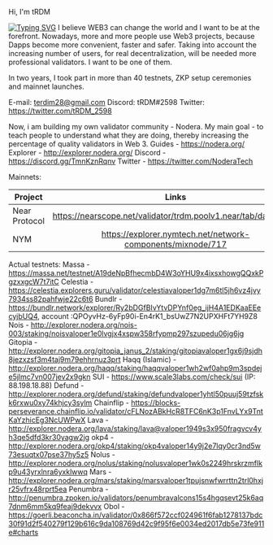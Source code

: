 Hi, I'm tRDM

[![Typing SVG](https://readme-typing-svg.herokuapp.com?font=Aboreto&size=30&pause=500&color=28454D&center=true&vCenter=true&width=435&lines=PoS+validator;testnet+partisipant;crypto+enthusiast)](https://git.io/typing-svg)
I believe WEB3 can change the world and I want to be at the forefront. Nowadays, more and more people use Web3 projects, because Dapps become more convenient, faster and safer.  Taking into account the increasing number of users, for real decentralization,  will be needed more professional validators. I want to be one of them.


In two years, I took part in more than 40 testnets, ZKP setup ceremonies and mainnet launches.





E-mail: terdim28@gmail.com
Discord: tRDM#2598
Twitter: https://twitter.com/tRDM_2598

Now, i am building my own validator community - Nodera. My main goal - to teach people to understand what they are doing, thereby increasing the percentage of quality validators in Web 3. 
Guides - https://nodera.org/
Explorer - http://explorer.nodera.org/
Discord - https://discord.gg/TmnKznRqnv
Twitter - https://twitter.com/NoderaTech

Mainnets:

| Project       |Links                                                           |
| ------------- |:--------------------------------------------------------------:| 
| Near Protocol | https://nearscope.net/validator/trdm.poolv1.near/tab/dashboard    |
| NYM           | https://explorer.nymtech.net/network-components/mixnode/717    |






Actual testnets:
Massa - https://massa.net/testnet/A19deNpBfhecmbD4W3oYHU9x4ixsxhowgQQxkPgzxxgcW7t7itC
Celestia - https://celestia.explorers.guru/validator/celestiavaloper1dg7m6tl5jh6vz4jvy7934ss82pahfwje22c6t6
Bundlr - https://bundlr.network/explorer/Ry2bDGfBIvYtvDPYnf0eg_ijH4A1EDKaaEEecyjbUQ4, account :QPOyvHz-6yFp90i-En4rK1_bsUwZ7N2UPXHFt7YH9Z8
Nois - http://explorer.nodera.org/nois-003/staking/noisvaloper1e0lvgjx4xspw358rfypmp297szupedu06jg6jg
Gitopia - http://explorer.nodera.org/gitopia_janus_2/staking/gitopiavaloper1gx6j9sjdh8jezxzsf3m4taj9m79ehhrnuz3prt
Haqq (Islamic) - http://explorer.nodera.org/haqq/staking/haqqvaloper1wh2wf0ahp9m3spdeje5jlmc7vn007jev2x9gkn
SUI - https://www.scale3labs.com/check/sui (IP: 88.198.18.88)
Defund - http://explorer.nodera.org/defund/staking/defundvaloper1yhtl50puuj59tzfskk6rxwu0xy74khjcy3sylm
Chainflip - https://blocks-perseverance.chainflip.io/validator/cFLNozABkHcR8TFC6nK3p1FnvLYx9TntKaYzhicEg3NcUWPwX
Lava - http://explorer.nodera.org/lava/staking/lava@valoper1949s3x950fragvcv4yh3qe5dfd3kr30yagw2jg
okp4 - http://explorer.nodera.org/okp4/staking/okp4valoper14y9j2e7lqy0cr3nd5w73esuqtx07pse37hy5z5
Nolus - http://explorer.nodera.org/nolus/staking/nolusvaloper1wk0s2249hrskrzmflkp9u43yrxlnra6yxklwwq
Mars - http://explorer.nodera.org/mars/staking/marsvaloper1tpujsnwfwrrttn2trl0hxjr25vfrx48rprt5ea
Penumbra - http://penumbra.zpoken.io/validators/penumbravalcons15s4hgqsevt25k6aq7dnm6mm5kq9feaj9dekvvx
Obol - https://goerli.beaconcha.in/validator/0x866f572ccf024961f6fab1278137bdc30f91d2f540279f129b616c9da108769d42c9f95f6e0034ed2017db5e73fe911e#charts
